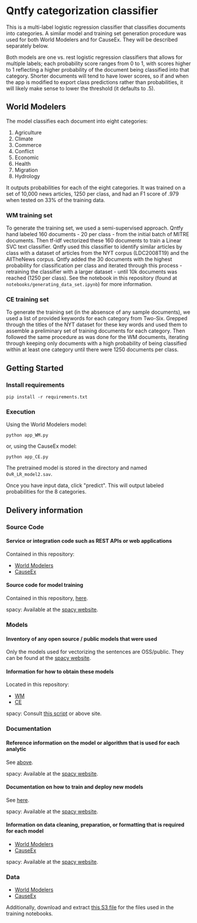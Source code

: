 # Qntfy categorization classifier

This is a multi-label logistic regression classifier that classifies
documents into categories. A similar model and training set generation
procedure was used for both World Modelers and for CauseEx. They will
be described separately below.

Both models are one vs. rest logistic regression classifiers that
allows for multiple labels; each probability score ranges from 0 to 1,
with scores higher to 1 reflecting a higher probability of the
document being classified into that category. Shorter documents will
tend to have lower scores, so if and when the app is modified to
export class predictions rather than probabilities, it will likely
make sense to lower the threshold (it defaults to .5).


## World Modelers

The model classifies each document into eight categories:

1. Agriculture
2. Climate
3. Commerce
4. Conflict
5. Economic
6. Health
7. Migration
8. Hydrology

It outputs probabilities for each of the eight categories. It was
trained on a set of 10,000 news articles, 1250 per class, and had an
F1 score of .979 when tested on 33% of the training data.

### WM training set

To generate the training set, we used a semi-supervised approach. Qntfy
hand labeled 160 documents - 20 per class - from the initial batch of
MITRE documents. Then tf-idf vectorized these 160 documents to train a
Linear SVC text classifier. Qntfy used this classifier to identify similar
articles by class with a dataset of articles from the NYT corpus (LDC2008T19) and
the AllTheNews corpus. Qntfy added the 30 documents with the highest
probability for classification per class and iterated through this
process - retraining the classifier with a larger dataset - until
10k documents was reached (1250 per class). See the notebook in this
repository (found at `notebooks/generating_data_set.ipynb`) for more
information.

### CE training set

To generate the training set (in the absensce of any sample documents),
we used a list of provided keywords for each category from
Two-Six. Grepped through the titles of the NYT dataset for these key
words and used them to assemble a preliminary set of training
documents for each category. Then followed the same procedure as was
done for the WM documents, iterating through keeping only documents
with a high probability of being classified within at least one
category until there were 1250 documents per class.

## Getting Started

### Install requirements
```
pip install -r requirements.txt
```

### Execution

Using the World Modelers model:
```
python app_WM.py
```

or, using the CauseEx model:

```
python app_CE.py
```

The pretrained model is stored in the directory and named `OvR_LR_model2.sav`.

Once you have input data, click "predict". This will output labeled
probabilities for the 8 categories.

## Delivery information

### Source Code

#### Service or integration code such as REST APIs or web applications

Contained in this repository:

- [World Modelers](./app_WM.py)
- [CauseEx](./app_CE.py)

#### Source code for model training

Contained in this repository, [here](./notebooks).

spacy: Available at the [spacy website][spacy-training].

### Models

#### Inventory of any open source / public models that were used

Only the models used for vectorizing the sentences are OSS/public.
They can be found at the [spacy website][spacy-models].

#### Information for how to obtain these models

Located in this repository:

- [WM](./model_WM_v0.sav)
- [CE](./model_CE_v0.sav)

spacy: Consult [this script](./dependencies.sh) or above site.

### Documentation

#### Reference information on the model or algorithm that is used for each analytic

See [above](./README.md).

spacy: Available at the [spacy website][spacy-models].

#### Documentation on how to train and deploy new models

See [here](./notebooks/generating_data_set.ipynb).

spacy: Available at the [spacy website][spacy-training].

#### Information on data cleaning, preparation, or formatting that is required for each model

- [World Modelers](./README.md#wm-training-set)
- [CauseEx](./README.md#ce-training-set)

spacy: Available at the [spacy website][spacy-models].

### Data

- [World Modelers](./README.md#wm-training-set)
- [CauseEx](./README.md#ce-training-set)

Additionally, download and extract
[this S3 file](s3://qntfy-artifacts/analytic_categorization.tgz)
for the files used in the training notebooks.

[spacy-training]: https://spacy.io/usage/training
[spacy-models]: https://spacy.io/models/en
